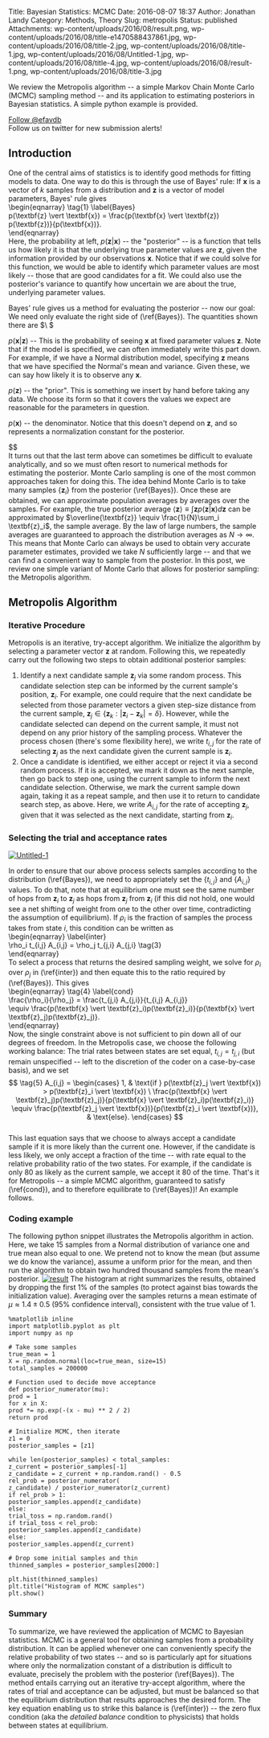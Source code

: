 Title: Bayesian Statistics: MCMC
Date: 2016-08-07 18:37
Author: Jonathan Landy
Category: Methods, Theory
Slug: metropolis
Status: published
Attachments: wp-content/uploads/2016/08/result.png, wp-content/uploads/2016/08/title-e1470588437861.jpg, wp-content/uploads/2016/08/title-2.jpg, wp-content/uploads/2016/08/title-1.jpg, wp-content/uploads/2016/08/Untitled-1.jpg, wp-content/uploads/2016/08/title-4.jpg, wp-content/uploads/2016/08/result-1.png, wp-content/uploads/2016/08/title-3.jpg

We review the Metropolis algorithm -- a simple Markov Chain Monte Carlo (MCMC) sampling method -- and its application to estimating posteriors in Bayesian statistics. A simple python example is provided.

  
[Follow @efavdb](http://twitter.com/efavdb)  
Follow us on twitter for new submission alerts!

Introduction
------------

One of the central aims of statistics is to identify good methods for fitting models to data. One way to do this is through the use of Bayes' rule: If $\textbf{x}$ is a vector of $k$ samples from a distribution and $\textbf{z}$ is a vector of model parameters, Bayes' rule gives  
\begin{eqnarray} \tag{1} \label{Bayes}  
p(\textbf{z} \vert \textbf{x}) = \frac{p(\textbf{x} \vert \textbf{z}) p(\textbf{z})}{p(\textbf{x})}.  
\end{eqnarray}  
Here, the probability at left, $p(\textbf{z} \vert \textbf{x})$ -- the "posterior" -- is a function that tells us how likely it is that the underlying true parameter values are $\textbf{z}$, given the information provided by our observations $\textbf{x}$. Notice that if we could solve for this function, we would be able to identify which parameter values are most likely -- those that are good candidates for a fit. We could also use the posterior's variance to quantify how uncertain we are about the true, underlying parameter values.

Bayes' rule gives us a method for evaluating the posterior -- now our goal: We need only evaluate the right side of (\ref{Bayes}). The quantities shown there are $\ $

$p(\textbf{x} \vert \textbf{z})$ -- This is the probability of seeing $\textbf{x}$ at fixed parameter values $\textbf{z}$. Note that if the model is specified, we can often immediately write this part down. For example, if we have a Normal distribution model, specifying $\textbf{z}$ means that we have specified the Normal's mean and variance. Given these, we can say how likely it is to observe any $\textbf{x}$.

$p(\textbf{z})$ -- the "prior". This is something we insert by hand before taking any data. We choose its form so that it covers the values we expect are reasonable for the parameters in question.

$p(\textbf{x})$ -- the denominator. Notice that this doesn't depend on $\textbf{z}$, and so represents a normalization constant for the posterior.

$$  
It turns out that the last term above can sometimes be difficult to evaluate analytically, and so we must often resort to numerical methods for estimating the posterior. Monte Carlo sampling is one of the most common approaches taken for doing this. The idea behind Monte Carlo is to take many samples $\{\textbf{z}_i\}$ from the posterior (\ref{Bayes}). Once these are obtained, we can approximate population averages by averages over the samples. For example, the true posterior average $\langle\textbf{z} \rangle \equiv \int \textbf{z} p(\textbf{z} \vert \textbf{x}) d \textbf{z}$ can be approximated by $\overline{\textbf{z}} \equiv \frac{1}{N}\sum_i \textbf{z}_i$, the sample average. By the law of large numbers, the sample averages are guaranteed to approach the distribution averages as $N \to \infty$. This means that Monte Carlo can always be used to obtain very accurate parameter estimates, provided we take $N$ sufficiently large -- and that we can find a convenient way to sample from the posterior. In this post, we review one simple variant of Monte Carlo that allows for posterior sampling: the Metropolis algorithm.

Metropolis Algorithm
--------------------

### Iterative Procedure

Metropolis is an iterative, try-accept algorithm. We initialize the algorithm by selecting a parameter vector $\textbf{z}$ at random. Following this, we repeatedly carry out the following two steps to obtain additional posterior samples:

1.  Identify a next candidate sample $\textbf{z}_j$ via some random process. This candidate selection step can be informed by the current sample's position, $\textbf{z}_i$. For example, one could require that the next candidate be selected from those parameter vectors a given step-size distance from the current sample, $\textbf{z}_j \in \{\textbf{z}_k: \vert \textbf{z}_i - \textbf{z}_k \vert = \delta \}$. However, while the candidate selected can depend on the current sample, it must not depend on any prior history of the sampling process. Whatever the process chosen (there's some flexibility here), we write $t_{i,j}$ for the rate of selecting $\textbf{z}_j$ as the next candidate given the current sample is $\textbf{z}_i$.
2.  Once a candidate is identified, we either accept or reject it via a second random process. If it is accepted, we mark it down as the next sample, then go back to step one, using the current sample to inform the next candidate selection. Otherwise, we mark the current sample down again, taking it as a repeat sample, and then use it to return to candidate search step, as above. Here, we write $A_{i,j}$ for the rate of accepting $\textbf{z}_j$, given that it was selected as the next candidate, starting from $\textbf{z}_i$.

### Selecting the trial and acceptance rates

[![Untitled-1]({static}/wp-content/uploads/2016/08/Untitled-1.jpg)]({static}/wp-content/uploads/2016/08/Untitled-1.jpg)

In order to ensure that our above process selects samples according to the distribution (\ref{Bayes}), we need to appropriately set the $\{t_{i,j}\}$ and $\{A_{i,j}\}$ values. To do that, note that at equilibrium one must see the same number of hops from $\textbf{z}_i$ to $\textbf{z}_j$ as hops from $\textbf{z}_j$ from $\textbf{z}_i$ (if this did not hold, one would see a net shifting of weight from one to the other over time, contradicting the assumption of equilibrium). If $\rho_i$ is the fraction of samples the process takes from state $i$, this condition can be written as  
\begin{eqnarray} \label{inter}  
\rho_i t_{i,j} A_{i,j} = \rho_j t_{j,i} A_{j,i} \tag{3}  
\end{eqnarray}  
To select a process that returns the desired sampling weight, we solve for $\rho_i$ over $\rho_j$ in (\ref{inter}) and then equate this to the ratio required by (\ref{Bayes}). This gives  
\begin{eqnarray} \tag{4} \label{cond}  
\frac{\rho_i}{\rho_j} = \frac{t_{j,i} A_{j,i}}{t_{i,j} A_{i,j}}  
\equiv \frac{p(\textbf{x} \vert \textbf{z}_i)p(\textbf{z}_i)}{p(\textbf{x} \vert \textbf{z}_j)p(\textbf{z}_j)}.  
\end{eqnarray}  
Now, the single constraint above is not sufficient to pin down all of our degrees of freedom. In the Metropolis case, we choose the following working balance: The trial rates between states are set equal, $t_{i,j} = t_{j,i}$ (but remain unspecified -- left to the discretion of the coder on a case-by-case basis), and we set  
$$ \tag{5}  
A_{i,j} = \begin{cases}  
1, & \text{if } p(\textbf{z}_j \vert \textbf{x}) > p(\textbf{z}_i \vert \textbf{x}) \  
\frac{p(\textbf{x} \vert \textbf{z}_j)p(\textbf{z}_j)}{p(\textbf{x} \vert \textbf{z}_i)p(\textbf{z}_i)} \equiv \frac{p(\textbf{z}_j \vert \textbf{x})}{p(\textbf{z}_i \vert \textbf{x})}, & \text{else}.  
\end{cases}  
$$  
This last equation says that we choose to always accept a candidate sample if it is more likely than the current one. However, if the candidate is less likely, we only accept a fraction of the time -- with rate equal to the relative probability ratio of the two states. For example, if the candidate is only $80%$ as likely as the current sample, we accept it $80%$ of the time. That's it for Metropolis -- a simple MCMC algorithm, guaranteed to satisfy (\ref{cond}), and to therefore equilibrate to (\ref{Bayes})! An example follows.

### Coding example

The following python snippet illustrates the Metropolis algorithm in action. Here, we take 15 samples from a Normal distribution of variance one and true mean also equal to one. We pretend not to know the mean (but assume we do know the variance), assume a uniform prior for the mean, and then run the algorithm to obtain two hundred thousand samples from the mean's posterior. [![result]({static}/wp-content/uploads/2016/08/result-1.png)]({static}/wp-content/uploads/2016/08/result-1.png) The histogram at right summarizes the results, obtained by dropping the first 1% of the samples (to protect against bias towards the initialization value). Averaging over the samples returns a mean estimate of $\mu \approx 1.4 \pm 0.5$ (95% confidence interval), consistent with the true value of $1$.

```  
%matplotlib inline  
import matplotlib.pyplot as plt  
import numpy as np

# Take some samples  
true_mean = 1  
X = np.random.normal(loc=true_mean, size=15)  
total_samples = 200000

# Function used to decide move acceptance  
def posterior_numerator(mu):  
prod = 1  
for x in X:  
prod *= np.exp(-(x - mu) ** 2 / 2)  
return prod

# Initialize MCMC, then iterate  
z1 = 0  
posterior_samples = [z1]

while len(posterior_samples) < total_samples:  
z_current = posterior_samples[-1]  
z_candidate = z_current + np.random.rand() - 0.5  
rel_prob = posterior_numerator(  
z_candidate) / posterior_numerator(z_current)  
if rel_prob > 1:  
posterior_samples.append(z_candidate)  
else:  
trial_toss = np.random.rand()  
if trial_toss < rel_prob:  
posterior_samples.append(z_candidate)  
else:  
posterior_samples.append(z_current)

# Drop some initial samples and thin  
thinned_samples = posterior_samples[2000:]

plt.hist(thinned_samples)  
plt.title("Histogram of MCMC samples")  
plt.show()  
```

### Summary

To summarize, we have reviewed the application of MCMC to Bayesian statistics. MCMC is a general tool for obtaining samples from a probability distribution. It can be applied whenever one can conveniently specify the relative probability of two states -- and so is particularly apt for situations where only the normalization constant of a distribution is difficult to evaluate, precisely the problem with the posterior (\ref{Bayes}). The method entails carrying out an iterative try-accept algorithm, where the rates of trial and acceptance can be adjusted, but must be balanced so that the equilibrium distribution that results approaches the desired form. The key equation enabling us to strike this balance is (\ref{inter}) -- the zero flux condition (aka the *detailed balance* condition to physicists) that holds between states at equilibrium.
